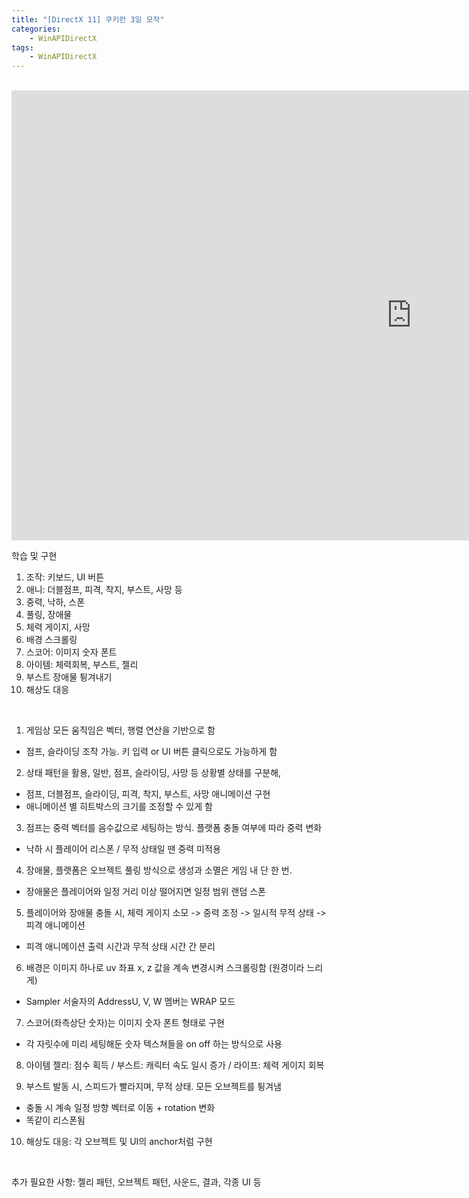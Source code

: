 ```yaml
---
title: "[DirectX 11] 쿠키런 3일 모작"
categories:
    - WinAPIDirectX
tags:
    - WinAPIDirectX
---
```


<br>

<iframe width="1280" height="720" src="https://www.youtube.com/embed/_OfsqJggWYk" title="YouTube video player" frameborder="0" allow="accelerometer; autoplay; clipboard-write; encrypted-media; gyroscope; picture-in-picture" allowfullscreen></iframe>

<br>

학습 및 구현

1. 조작: 키보드, UI 버튼
2. 애니: 더블점프, 피격, 착지, 부스트, 사망 등
3. 중력, 낙하, 스폰
4. 풀링, 장애물
5. 체력 게이지, 사망
6. 배경 스크롤링
7. 스코어: 이미지 숫자 폰트
8. 아이템: 체력회복, 부스트, 젤리
9. 부스트 장애물 튕겨내기
10. 해상도 대응


<br>

1. 게임상 모든 움직임은 벡터, 행렬 연산을 기반으로 함
- 점프, 슬라이딩 조작 가능. 키 입력 or UI 버튼 클릭으로도 가능하게 함

2. 상태 패턴을 활용, 일반, 점프, 슬라이딩, 사망 등 상황별 상태를 구분해,
- 점프, 더블점프, 슬라이딩, 피격, 착지, 부스트, 사망 애니메이션 구현
- 애니메이션 별 히트박스의 크기를 조정할 수 있게 함

3. 점프는 중력 벡터를 음수값으로 세팅하는 방식. 플랫폼 충돌 여부에 따라 중력 변화
- 낙하 시 플레이어 리스폰 / 무적 상태일 땐 중력 미적용

4. 장애물, 플랫폼은 오브젝트 풀링 방식으로 생성과 소멸은 게임 내 단 한 번.
- 장애물은 플레이어와 일정 거리 이상 떨어지면 일정 범위 랜덤 스폰

5. 플레이어와 장애물 충돌 시, 체력 게이지 소모 -> 중력 조정 -> 일시적 무적 상태 -> 피격 애니메이션
- 피격 애니메이션 출력 시간과 무적 상태 시간 간 분리

6. 배경은 이미지 하나로 uv 좌표 x, z 값을 계속 변경시켜 스크롤링함 (원경이라 느리게)
- Sampler 서술자의 AddressU, V, W 멤버는 WRAP 모드

7. 스코어(좌측상단 숫자)는 이미지 숫자 폰트 형태로 구현
- 각 자릿수에 미리 세팅해둔 숫자 텍스쳐들을 on off 하는 방식으로 사용

8. 아이템  젤리: 점수 획득 / 부스트: 캐릭터 속도 일시 증가 / 라이프: 체력 게이지 회복

9. 부스트 발동 시, 스피드가 빨라지며, 무적 상태. 모든 오브젝트를 튕겨냄
- 충돌 시 계속 일정 방향 벡터로 이동 + rotation 변화
- 똑같이 리스폰됨

10. 해상도 대응: 각 오브젝트 및 UI의 anchor처럼 구현

<br>


추가 필요한 사항: 젤리 패턴, 오브젝트 패턴, 사운드, 결과, 각종 UI 등

